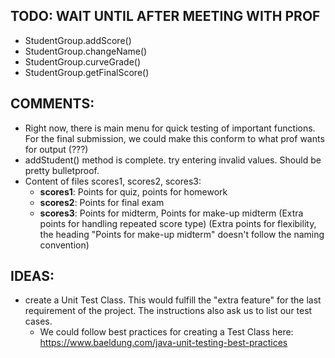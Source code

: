 TODO: WAIT UNTIL AFTER MEETING WITH PROF
----   

- StudentGroup.addScore()
- StudentGroup.changeName()
- StudentGroup.curveGrade()
- StudentGroup.getFinalScore()


COMMENTS:    
----
- Right now, there is main menu for quick testing of important functions. For the final submission, we could make this conform to what prof wants for output (???)
- addStudent() method is complete. try entering invalid values. Should be pretty bulletproof.
- Content of files scores1, scores2, scores3:
  - **scores1**: Points for quiz, points for homework
  - **scores2**: Points for final exam
  - **scores3**: Points for midterm, Points for make-up midterm
    (Extra points for handling repeated score type)
    (Extra points for flexibility, the heading "Points for make-up midterm"
    doesn't follow the naming convention)

IDEAS:    
----
- create a Unit Test Class. This would fulfill the "extra feature" for the last requirement of the project. The instructions also ask us to list our test cases.
  - We could follow best practices for creating a Test Class here:
    https://www.baeldung.com/java-unit-testing-best-practices
